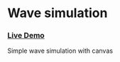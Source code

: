 # Wave simulation

### [Live Demo](https://pipisasa.github.io/labirint_algoritm/)

Simple wave simulation with canvas
